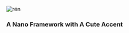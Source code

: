 ![rén](https://github.com/adrianvoica/ren/blob/main/ren.png)

### A Nano Framework with A Cute Accent
